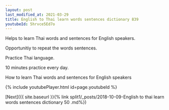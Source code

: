 ```yaml
---
layout: post
last_modified_at: 2021-03-29
title: English to Thai learn words sentences dictionary 839 
youtubeId: 5hrvce5Ed7o
---
```

 
 
Helps to learn Thai words and sentences for English speakers.

Opportunitiy to repeat the words sentences. 

Practice Thai language. 
 
10 minutes practice every day. 
 
How to learn Thai words and sentences for English speakers 
 
{% include youtubePlayer.html id=page.youtubeId %}
 
 
[Next]({{ site.baseurl }}{% link  split1/_posts/2018-10-09-English to thai learn words sentences dictionary 50 .md%})
 
